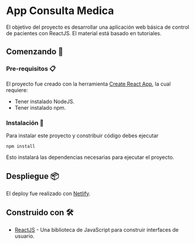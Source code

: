 # App Consulta Medica

El objetivo del proyecto es desarrollar una aplicación web básica de control de pacientes con ReactJS. El material está basado en tutoriales. 

## Comenzando 🚀

### Pre-requisitos 📋

El proyecto fue creado con la herramienta [Create React App](https://github.com/facebook/create-react-app), la cual requiere:

* Tener instalado NodeJS.
* Tener instalado npm.

### Instalación 🔧

Para instalar este proyecto y constribuir código debes ejecutar 

```
npm install
```

Esto instalará las dependencias necesarias para ejecutar el proyecto. 

## Despliegue 📦

El deploy fue realizado con [Netlify](https://www.netlify.com/).

## Construido con 🛠️

* [ReactJS](hhttps://es.reactjs.org/) - Una biblioteca de JavaScript para construir interfaces de usuario.

